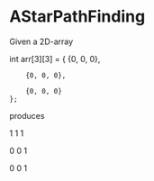 # AStarPathFinding

Given a 2D-array

int arr[3][3] = {
		{0, 0, 0},
		
		{0, 0, 0},
		
		{0, 0, 0}
	};
  
produces

1 1 1

0 0 1

0 0 1
